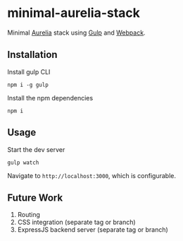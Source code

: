 # minimal-aurelia-stack
Minimal [Aurelia](https://github.com/aurelia/framework) stack using [Gulp](https://github.com/gulpjs/gulp) and [Webpack](https://github.com/webpack/webpack).

## Installation
Install gulp CLI

`npm i -g gulp`


Install the npm dependencies

`npm i`


## Usage
Start the dev server

`gulp watch`


Navigate to `http://localhost:3000`, which is configurable.

## Future Work
1. Routing
2. CSS integration (separate tag or branch)
3. ExpressJS backend server (separate tag or branch)
